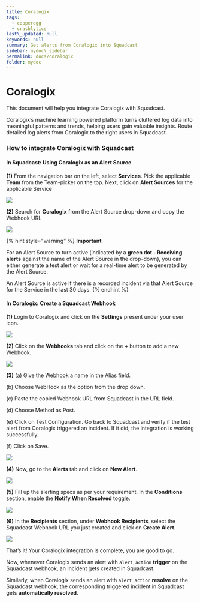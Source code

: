 ```yaml
---
title: Coralogix
tags:
  - copperegg
  - crashlytics
last\_updated: null
keywords: null
summary: Get alerts from Coralogix into Squadcast
sidebar: mydoc\_sidebar
permalink: docs/coralogix
folder: mydoc
---
```


# Coralogix

This document will help you integrate Coralogix with Squadcast.

Coralogix’s machine learning powered platform turns cluttered log data into meaningful patterns and trends, helping users gain valuable insights. Route detailed log alerts from Coralogix to the right users in Squadcast.

### How to integrate Coralogix with Squadcast

#### In Squadcast: Using Coralogix as an Alert Source

**(1)** From the navigation bar on the left, select **Services**. Pick the applicable **Team** from the Team-picker on the top. Next, click on **Alert Sources** for the applicable Service

![](../../.gitbook/assets/alert\_source\_1.png)

**(2)** Search for **Coralogix** from the Alert Source drop-down and copy the Webhook URL

![](../../.gitbook/assets/coralogix\_1.png)

{% hint style="warning" %}
**Important**

For an Alert Source to turn active (indicated by a **green dot - Receiving alerts** against the name of the Alert Source in the drop-down), you can either generate a test alert or wait for a real-time alert to be generated by the Alert Source.

An Alert Source is active if there is a recorded incident via that Alert Source for the Service in the last 30 days.
{% endhint %}

#### In Coralogix: Create a Squadcast Webhook

**(1)** Login to Coralogix and click on the **Settings** present under your user icon.

![](../../.gitbook/assets/coralogix\_2.png)

**(2)** Click on the **Webhooks** tab and click on the **+** button to add a new Webhook.

![](../../.gitbook/assets/coralogix\_3.png)

**(3)** (a) Give the Webhook a name in the Alias field.

&#x20;     (b) Choose WebHook as the option from the drop down.

&#x20;     (c) Paste the copied Webhook URL from Squadcast in the URL field.

&#x20;     (d) Choose Method as Post.

&#x20;     (e) Click on Test Configuration. Go back to Squadcast and verify if the test alert from Coralogix triggered an incident. If it did, the integration is working successfully.

&#x20;     (f) Click on Save.

![](../../.gitbook/assets/coralogix\_4.png)

**(4)** Now, go to the **Alerts** tab and click on **New Alert**.

![](../../.gitbook/assets/coralogix\_5.png)

**(5)** Fill up the alerting specs as per your requirement. In the **Conditions** section, enable the **Notify When Resolved** toggle.

![](../../.gitbook/assets/coralogix\_6.png)

**(6)** In the **Recipients** section, under **Webhook Recipients**, select the Squadcast Webhook URL you just created and click on **Create Alert**.

![](../../.gitbook/assets/coralogix\_7.png)

That’s it! Your Coralogix integration is complete, you are good to go.

Now, whenever Coralogix sends an alert with `alert_action` **trigger** on the Squadcast webhook, an Incident gets created in Squadcast.

Similarly, when Coralogix sends an alert with `alert_action` **resolve** on the Squadcast webhook, the corresponding triggered incident in Squadcast gets **automatically resolved**.
